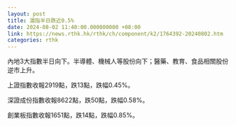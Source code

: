 ```yaml
---
layout: post
title: 滬指半日跌近0.5%　
date: 2024-08-02 11:40:00.000000000 +08:00
link: https://news.rthk.hk/rthk/ch/component/k2/1764392-20240802.htm
categories: rthk
---
```


內地3大指數半日向下。半導體、機械人等股份向下；醫藥、教育、食品相關股份逆市上升。

上證指數收報2919點，跌13點，跌幅0.45%。

深證成份指數收報8622點，跌50點，跌幅0.58%。

創業板指數收報1651點，跌14點，跌幅0.85%。
